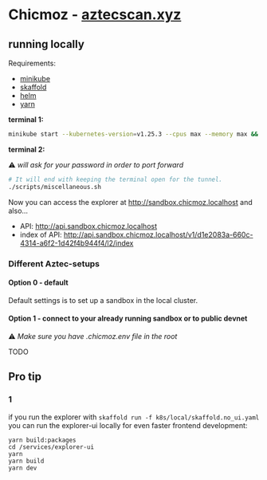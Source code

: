 # Chicmoz - [aztecscan.xyz](https://aztecscan.xyz)

## running locally

Requirements:

- [minikube](https://minikube.sigs.k8s.io/docs/start/)
- [skaffold](https://skaffold.dev/docs/install/)
- [helm](https://helm.sh/docs/intro/install/)
- [yarn](https://yarnpkg.com/getting-started/install)

**terminal 1:**

```sh
minikube start --kubernetes-version=v1.25.3 --cpus max --memory max && skaffold run -f k8s/local/skaffold.default.yaml
```

**terminal 2:**

⚠️ _will ask for your password in order to port forward_

```sh
# It will end with keeping the terminal open for the tunnel.
./scripts/miscellaneous.sh
```

Now you can access the explorer at http://sandbox.chicmoz.localhost and also...

- API: http://api.sandbox.chicmoz.localhost
- index of API: http://api.sandbox.chicmoz.localhost/v1/d1e2083a-660c-4314-a6f2-1d42f4b944f4/l2/index

### Different Aztec-setups

#### Option 0 - default

Default settings is to set up a sandbox in the local cluster.

#### Option 1 - connect to your already running sandbox or to public devnet

⚠️ _Make sure you have .chicmoz.env file in the root_

TODO

## Pro tip

### 1

if you run the explorer with `skaffold run -f k8s/local/skaffold.no_ui.yaml` you can run the explorer-ui locally for even faster frontend development:

```
yarn build:packages
cd /services/explorer-ui
yarn
yarn build
yarn dev
```
